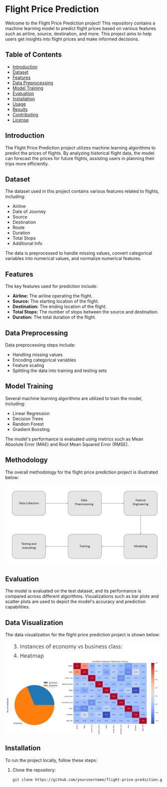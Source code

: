# Flight Price Prediction

Welcome to the Flight Price Prediction project! This repository contains a machine learning model to predict flight prices based on various features such as airline, source, destination, and more. This project aims to help users get insights into flight prices and make informed decisions.

## Table of Contents

- [Introduction](#introduction)
- [Dataset](#dataset)
- [Features](#features)
- [Data Preprocessing](#data-preprocessing)
- [Model Training](#model-training)
- [Evaluation](#evaluation)
- [Installation](#installation)
- [Usage](#usage)
- [Results](#results)
- [Contributing](#contributing)
- [License](#license)

## Introduction

The Flight Price Prediction project utilizes machine learning algorithms to predict the prices of flights. By analyzing historical flight data, the model can forecast the prices for future flights, assisting users in planning their trips more efficiently.

## Dataset

The dataset used in this project contains various features related to flights, including:
- Airline
- Date of Journey
- Source
- Destination
- Route
- Duration
- Total Stops
- Additional Info

The data is preprocessed to handle missing values, convert categorical variables into numerical values, and normalize numerical features.

## Features

The key features used for prediction include:
- **Airline:** The airline operating the flight.
- **Source:** The starting location of the flight.
- **Destination:** The ending location of the flight.
- **Total Stops:** The number of stops between the source and destination.
- **Duration:** The total duration of the flight.

## Data Preprocessing

Data preprocessing steps include:
- Handling missing values
- Encoding categorical variables
- Feature scaling
- Splitting the data into training and testing sets

## Model Training

Several machine learning algorithms are utilized to train the model, including:
- Linear Regression
- Decision Trees
- Random Forest
- Gradient Boosting

The model's performance is evaluated using metrics such as Mean Absolute Error (MAE) and Root Mean Squared Error (RMSE).

## Methodology

The overall methodology for the flight price prediction project is illustrated below:

![Methodology](images/Methodology.png)

## Evaluation

The model is evaluated on the test dataset, and its performance is compared across different algorithms. Visualizations such as bar plots and scatter plots are used to depict the model's accuracy and prediction capabilities.

## Data Visualization

The data visualization for the flight price prediction project is shown below:

![Data Visualization](images/dataset_visualization_2.png)

## Installation

To run the project locally, follow these steps:

1. Clone the repository:
   ```bash
   git clone https://github.com/yourusername/flight-price-prediction.git

